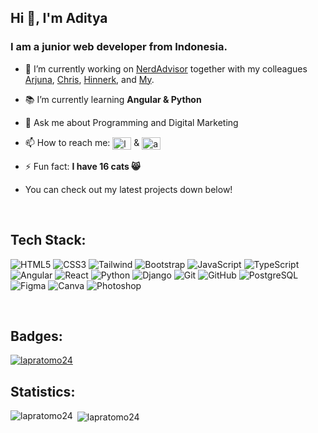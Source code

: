 ## Hi 👋, I'm Aditya ##
### I am a junior web developer from Indonesia. ### 

- 🔭 I’m currently working on [NerdAdvisor](https://github.com/hkuennen/nerdadvisor) together with my colleagues [Arjuna](https://github.com/ajsath), [Chris](https://github.com/BirdBoxCode), [Hinnerk](https://github.com/hkuennen), and [My](https://github.com/mytranbui).

- :books: I’m currently learning **Angular & Python**

- 💬 Ask me about Programming and Digital Marketing

- 📫 How to reach me: <a href="https://linkedin.com/in/luthfipratomo" target="blank"><img align="center" src="https://raw.githubusercontent.com/rahuldkjain/github-profile-readme-generator/master/src/images/icons/Social/linked-in-alt.svg" alt="luthfipratomo" height="20" width="30" /></a> & <a href="https://instagram.com/adityaluthfiofcl" target="blank"><img align="center" src="https://raw.githubusercontent.com/rahuldkjain/github-profile-readme-generator/master/src/images/icons/Social/instagram.svg" alt="adityaluthfiofcl" height="20" width="30" /></a>

- ⚡ Fun fact: **I have 16 cats :smile_cat:**

- You can check out my latest projects down below!

<br>

## Tech Stack: ##

![HTML5](https://img.shields.io/badge/HTML5-8A2BE2?style=for-the-badge&logo=html5&logoColor=white&labelColor=%23E34F26&color=%23E34F26)
![CSS3](https://img.shields.io/badge/CSS3-8A2BE2?style=for-the-badge&logo=css3&logoColor=white&labelColor=%231572B6&color=%231572B6)
![Tailwind](https://img.shields.io/badge/Tailwind-8A2BE2?style=for-the-badge&logo=tailwindcss&logoColor=white&labelColor=%2306B6D4&color=%2306B6D4)
![Bootstrap](https://img.shields.io/badge/Bootstrap-8A2BE2?style=for-the-badge&logo=bootstrap&logoColor=white&labelColor=%237952B3&color=%237952B3)
![JavaScript](https://img.shields.io/badge/JavaScript-8A2BE2?style=for-the-badge&logo=javascript&logoColor=white&labelColor=%23F7DF1E&color=%23F7DF1E)
![TypeScript](https://img.shields.io/badge/TypeScript-8A2BE2?style=for-the-badge&logo=typescript&logoColor=white&labelColor=%233178C6&color=%233178C6)
![Angular](https://img.shields.io/badge/Angular-8A2BE2?style=for-the-badge&logo=angular&logoColor=white&labelColor=%23cc0088&color=%23cc0088)
![React](https://img.shields.io/badge/React-8A2BE2?style=for-the-badge&logo=react&logoColor=white&labelColor=%2361DAFB&color=%2361DAFB)
![Python](https://img.shields.io/badge/Python-8A2BE2?style=for-the-badge&logo=python&logoColor=white&labelColor=%233776AB&color=%233776AB)
![Django](https://img.shields.io/badge/Django-8A2BE2?style=for-the-badge&logo=django&logoColor=white&labelColor=%23092E20&color=%23092E20)
![Git](https://img.shields.io/badge/Git-8A2BE2?style=for-the-badge&logo=git&logoColor=white&labelColor=%23F05032&color=%23F05032)
![GitHub](https://img.shields.io/badge/GitHub-8A2BE2?style=for-the-badge&logo=github&logoColor=white&labelColor=%23181717&color=%23181717)
![PostgreSQL](https://img.shields.io/badge/PostgreSQL-8A2BE2?style=for-the-badge&logo=postgresql&logoColor=white&labelColor=%234169E1&color=%234169E1)
![Figma](https://img.shields.io/badge/Figma-8A2BE2?style=for-the-badge&logo=figma&logoColor=white&labelColor=%23F24E1E&color=%23F24E1E)
![Canva](https://img.shields.io/badge/Canva-8A2BE2?style=for-the-badge&logo=canva&logoColor=white&labelColor=%2300C4CC&color=%2300C4CC)
![Photoshop](https://img.shields.io/badge/Photoshop-8A2BE2?style=for-the-badge&logo=adobephotoshop&logoColor=white&labelColor=%2331A8FF&color=%2331A8FF)

<br>

## Badges: ##
<p align="left"> <a href="https://github.com/ryo-ma/github-profile-trophy"><img src="https://github-profile-trophy.vercel.app/?username=lapratomo24" alt="lapratomo24" /></a> </p>

## Statistics: ##
<p><img align="left" src="https://github-readme-stats.vercel.app/api/top-langs?username=lapratomo24&show_icons=true&locale=en&layout=compact" alt="lapratomo24" /></p>

<p>&nbsp;<img align="center" src="https://github-readme-stats.vercel.app/api?username=lapratomo24&show_icons=true&locale=en" alt="lapratomo24" /></p>
